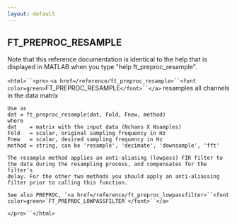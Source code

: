 ```yaml
---
layout: default
---
```


##  FT_PREPROC_RESAMPLE

Note that this reference documentation is identical to the help that is displayed in MATLAB when you type "help ft_preproc_resample".

`<html>``<pre>`
    `<a href=/reference/ft_preproc_resample>``<font color=green>`FT_PREPROC_RESAMPLE`</font>``</a>` resamples all channels in the data matrix
 
    Use as
    dat = ft_preproc_resample(dat, Fold, Fnew, method)
    where
    dat    = matrix with the input data (Nchans X Nsamples)
    Fold   = scalar, original sampling frequency in Hz
    Fnew   = scalar, desired sampling frequency in Hz
    method = string, can be 'resample', 'decimate', 'downsample', 'fft'
 
    The resample method applies an anti-aliasing (lowpass) FIR filter to
    the data during the resampling process, and compensates for the filter's
    delay. For the other two methods you should apply an anti-aliassing
    filter prior to calling this function.
 
    See also PREPROC, `<a href=/reference/ft_preproc_lowpassfilter>``<font color=green>`FT_PREPROC_LOWPASSFILTER`</font>``</a>`
`</pre>``</html>`

